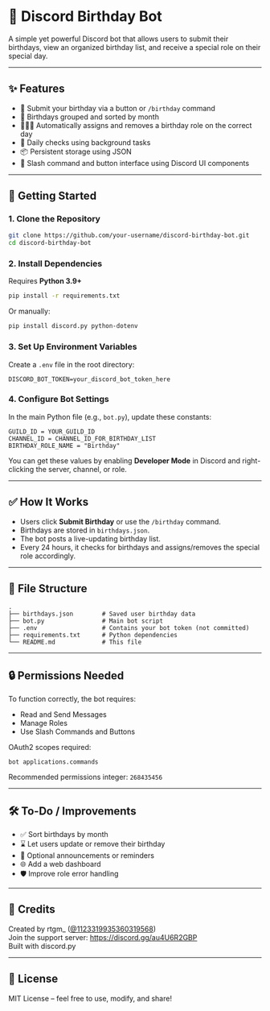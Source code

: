 
🎂 Discord Birthday Bot
=======================

A simple yet powerful Discord bot that allows users to submit their birthdays, view an organized birthday list, and receive a special role on their special day.

---

✨ Features
-----------

- 📝 Submit your birthday via a button or `/birthday` command  
- 📅 Birthdays grouped and sorted by month  
- 🧑‍🤝‍🧑 Automatically assigns and removes a birthday role on the correct day  
- 🔄 Daily checks using background tasks  
- 📦 Persistent storage using JSON  
- 💬 Slash command and button interface using Discord UI components  

---

🚀 Getting Started
------------------

### 1. Clone the Repository

```bash
git clone https://github.com/your-username/discord-birthday-bot.git
cd discord-birthday-bot
```

### 2. Install Dependencies

Requires **Python 3.9+**

```bash
pip install -r requirements.txt
```

Or manually:

```bash
pip install discord.py python-dotenv
```

### 3. Set Up Environment Variables

Create a `.env` file in the root directory:

```
DISCORD_BOT_TOKEN=your_discord_bot_token_here
```

### 4. Configure Bot Settings

In the main Python file (e.g., `bot.py`), update these constants:

```
GUILD_ID = YOUR_GUILD_ID
CHANNEL_ID = CHANNEL_ID_FOR_BIRTHDAY_LIST
BIRTHDAY_ROLE_NAME = "Birthday"
```

You can get these values by enabling **Developer Mode** in Discord and right-clicking the server, channel, or role.

---

✅ How It Works
----------------

- Users click **Submit Birthday** or use the `/birthday` command.
- Birthdays are stored in `birthdays.json`.
- The bot posts a live-updating birthday list.
- Every 24 hours, it checks for birthdays and assigns/removes the special role accordingly.

---

📂 File Structure
------------------

```
.
├── birthdays.json        # Saved user birthday data
├── bot.py                # Main bot script
├── .env                  # Contains your bot token (not committed)
├── requirements.txt      # Python dependencies
└── README.md             # This file
```

---

🔒 Permissions Needed
---------------------

To function correctly, the bot requires:

- Read and Send Messages
- Manage Roles
- Use Slash Commands and Buttons

OAuth2 scopes required:

```
bot applications.commands
```

Recommended permissions integer: `268435456`

---

🛠 To-Do / Improvements
-----------------------

- ✅ Sort birthdays by month  
- ⌛ Let users update or remove their birthday  
- 🔔 Optional announcements or reminders  
- 🌐 Add a web dashboard  
- 🛡️ Improve role error handling  

---

🙌 Credits
----------

Created by rtgm_ ([@1123319935360319568](https://discord.com/users/1123319935360319568))  
Join the support server: https://discord.gg/au4U6R2GBP  
Built with discord.py

---

📄 License
----------

MIT License – feel free to use, modify, and share!
